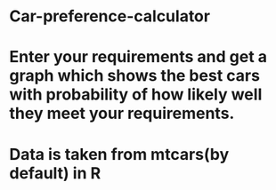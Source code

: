 # Car-preference-calculator

# Enter your requirements and get a graph which shows the best cars with probability of how likely well they meet your requirements. 

# Data is taken from mtcars(by default) in R
